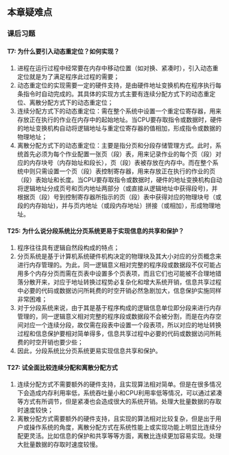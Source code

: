 ## 本章疑难点

### 课后习题

#### T7: 为什么要引入动态重定位？如何实现？

1. 进程在运行过程中经常要在内存中移动位置（如对换、紧凑时），引入动态重定位就是为了满足程序此过程的需要；
2. 动态重定位的实现需要一定的硬件支持，是由硬件地址变换机构在程序执行每条指令时自动完成的。其具体的实现方式主要有连续分配方式下的动态重定位、离散分配方式下的动态重定位；
3. 连续分配方式下的动态重定位：需在整个系统中设置一个重定位寄存器，用来存放正在执行的作业在内存中的起始地址。当CPU要存取指令或数据时，硬件的地址变换机构自动将逻辑地址与重定位寄存器的值相加，形成指令或数据的物理地址；
4. 离散分配方式下的动态重定位：主要是指分页和分段存储管理方式。此时，系统首先必须为每个作业配置一张页（段）表，用来记录作业的每个页（段）对应的内存块号（内存始址和段长），页（段）表被存放在内存中。而在整个系统中则只需设置一个页（段）表控制寄存器，用来存放正在执行的作业的页（段）表始址和长度。当CPU要存取指令或数据时，硬件的地址变换机构自动将逻辑地址分成页号和页内地址两部分（或直接从逻辑地址中获得段号)，并根据页（段）号到控制寄存器所指示的页（段）表中获得对应的物理块号（或段的内存始址)，并与页内地址（或段内存地址）拼接（或相加），形成物理地址。

#### T25: 为什么说分段系统比分页系统更易于实现信息的共享和保护？

1. 程序往往具有逻辑自然段构成的特点；
2. 分页系统是基于计算机系统硬件机构决定的物理块及其大小对应的分页概念来进行内存管理的。为此，同一逻辑意义相对完整的程序段或数据段不仅可能占用多个内存分页而需在页表中设置多个页表项，而且它们也可能被不合理地错落分散开来，对应于地址转换过程势必复杂化和增大系统开销，信息共享过程中必要的代码或数据访问所耗费的时空开销必然急剧加大，信息保护实施同样非常困难；
3. 对于分段系统来说，由于其是基于程序构成的逻辑信息单位即分段来进行内存管理的，同一逻辑意义相对完整的程序段或数据段不会被分割，而是在内存空间对应一个连续分段，故仅需在段表中设置一个段表项，所以对应的地址转换过程和信息保护要相对简单得多，信息共享过程中必要的代码或数据访问所耗费的时空开销也要少些；
4. 因此，分段系统比分页系统更易实现信息共享和保护。

#### T27: 试全面比较连续分配和离散分配方式

1. 连续分配方式不需要额外的硬件支持，且实现算法相对简单。但是在很多情况下会造成内存利用率低，系统吞吐量小和CPU利用率低等情况，可以通过紧凑等方式有所调节，但是紧凑也会造成很大的系统开销。处理大批量数据的存取时速度较快；
2. 离散分配方式需要额外的硬件支持，且实现的算法相对比较复杂，但是出于用户或操作系统的角度，离散分配方式在系统性能上或实现功能上明显比连续分配更灵活。比如信息的保护和共享等等方面，离散比连续更加容易实现。处理大批量数据的存取时速度较慢。
